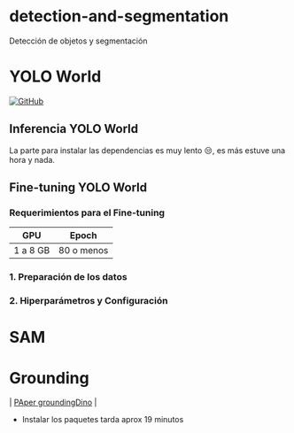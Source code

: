 # detection-and-segmentation
Detección de objetos y segmentación

# YOLO World
[![GitHub](https://badges.aleen42.com/src/github.svg)](https://github.com/AILab-CVC/YOLO-World/tree/master)
## Inferencia YOLO World

La parte para instalar las dependencias es muy lento 😒, es más estuve una hora y nada.

## Fine-tuning YOLO World

### Requerimientos para el Fine-tuning

| GPU | Epoch |
|:-:|:-:|
| 1 a 8 GB | 80 o menos |

### 1. Preparación de los datos

### 2. Hiperparámetros y Configuración



# SAM

# Grounding
| [PAper groundingDino](https://arxiv.org/pdf/2303.05499.pdf) |

* Instalar los paquetes tarda aprox 19 minutos
